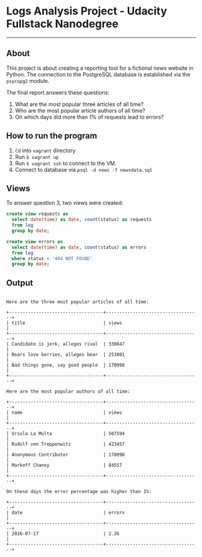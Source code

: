 # Logs Analysis Project - Udacity Fullstack Nanodegree
---

## About

This project is about creating a reporting tool for a fictional news website in
Python. The connection to the PostgreSQL database is established via the
`psycopg2` module.

The final report answers these questions:

1. What are the most popular three articles of all time?
2. Who are the most popular article authors of all time?
3. On which days did more than 1% of requests lead to errors?


## How to run the program

1. `Cd` into `vagrant` directory
2. Run `$ vagrant up`
3. Run `$ vagrant ssh` to connect to the VM.
4. Connect to database via `psql -d news -f newsdata.sql`


## Views

To answer question 3, two views were created:

``` sql
create view requests as
  select date(time) as date, count(status) as requests
  from log
  group by date;
```

``` sql
create view errors as
  select date(time) as date, count(status) as errors
  from log
  where status = '404 NOT FOUND'
  group by date;
```

## Output
``` terminal

Here are the three most popular articles of all time:

+-----------------------------------+-----------------------------------+
| title                             | views                             |
+-----------------------------------+-----------------------------------+
| Candidate is jerk, alleges rival  | 338647                            |
| Bears love berries, alleges bear  | 253801                            |
| Bad things gone, say good people  | 170098                            |
+-----------------------------------+-----------------------------------+

Here are the most popular authors of all time:

+-----------------------------------+-----------------------------------+
| name                              | views                             |
+-----------------------------------+-----------------------------------+
| Ursula La Multa                   | 507594                            |
| Rudolf von Treppenwitz            | 423457                            |
| Anonymous Contributor             | 170098                            |
| Markoff Chaney                    | 84557                             |
+-----------------------------------+-----------------------------------+

On these days the error percentage was higher than 1%:

+-----------------------------------+-----------------------------------+
| date                              | errors                            |
+-----------------------------------+-----------------------------------+
| 2016-07-17                        | 2.26                              |
+-----------------------------------+-----------------------------------+

```
